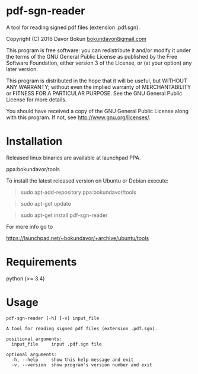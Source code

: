 pdf-sgn-reader
==============

A tool for reading signed pdf files (extension .pdf.sgn).

Copyright (C) 2016 Davor Bokun <bokundavor@gmail.com>

This program is free software: you can redistribute it and/or modify
it under the terms of the GNU General Public License as published by
the Free Software Foundation, either version 3 of the License, or
(at your option) any later version.

This program is distributed in the hope that it will be useful,
but WITHOUT ANY WARRANTY; without even the implied warranty of
MERCHANTABILITY or FITNESS FOR A PARTICULAR PURPOSE.  See the
GNU General Public License for more details.

You should have received a copy of the GNU General Public License
along with this program.  If not, see <http://www.gnu.org/licenses/>.


Installation
============

Released linux binaries are available at launchpad PPA.

ppa:bokundavor/tools

To install the latest released version on Ubuntu or Debian execute:

> sudo apt-add-repository ppa:bokundavor/tools

> sudo apt-get update

> sudo apt-get install pdf-sgn-reader

For more info go to 

https://launchpad.net/~bokundavor/+archive/ubuntu/tools


Requirements
============

python (>= 3.4)


Usage
=====

```
pdf-sgn-reader [-h] [-v] input_file

A tool for reading signed pdf files (extension .pdf.sgn).

positional arguments:
  input_file     input .pdf.sgn file

optional arguments:
  -h, --help     show this help message and exit
  -v, --version  show program's version number and exit
```



